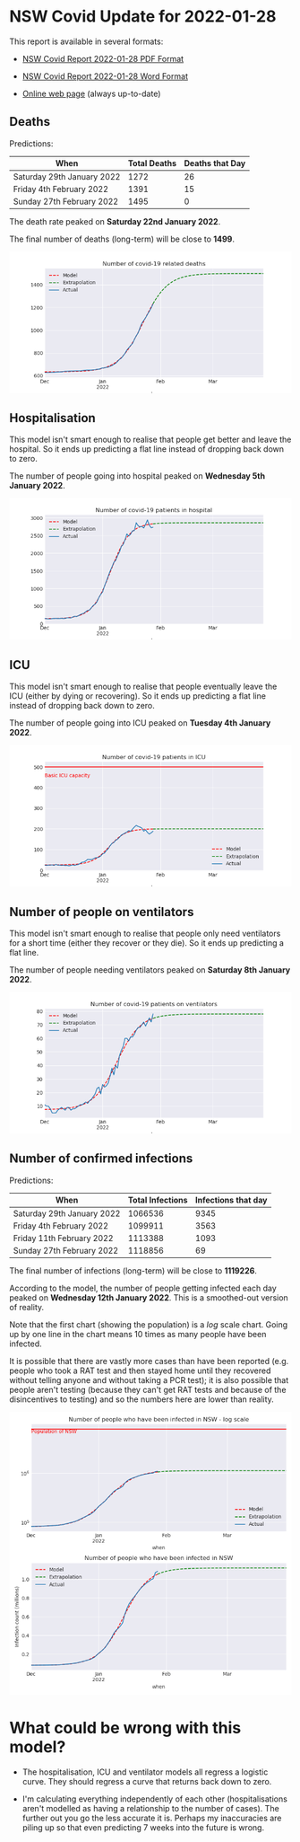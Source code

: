 # NSW Covid Update for 2022-01-28

This report is available in several formats:

- [NSW Covid Report 2022-01-28 PDF Format](https://github.com/solresol/yet-another-pandemic-prediction/raw/main/output/2022-01-28/nsw-covid-report-2022-01-28.pdf)

- [NSW Covid Report 2022-01-28 Word Format](https://github.com/solresol/yet-another-pandemic-prediction/raw/main/output/2022-01-28/nsw-covid-report-2022-01-28.docx)

- [Online web page](https://github.com/solresol/yet-another-pandemic-prediction/tree/main/output/README.md) (always up-to-date)

## Deaths

Predictions:

| When | Total Deaths | Deaths that Day |
| ---- | ------------ | --------------- |
| Saturday 29th January 2022 | 1272 | 26 |
| Friday 4th February 2022 | 1391 | 15 |
| Sunday 27th February 2022 | 1495 | 0 |

The death rate peaked on **Saturday 22nd January 2022**.

The final number of deaths (long-term) will
be close to **1499**.

![](2022-01-28/deaths.png)



## Hospitalisation

This model isn't smart enough to realise that people get better and leave the hospital.
So it ends up predicting a flat line instead of dropping back down to zero.

The number of people going into hospital peaked on **Wednesday 5th January 2022**.

![](2022-01-28/hospitalisation.png)

## ICU

This model isn't smart enough to realise that people eventually leave the ICU
(either by dying or recovering).
So it ends up predicting a flat line instead of dropping back down to zero.

The number of people going into ICU peaked on **Tuesday 4th January 2022**.

![](2022-01-28/icu.png)

## Number of people on ventilators

This model isn't smart enough to realise that people only need ventilators for
a short time (either they recover or they die). So it ends up predicting a flat line.

The number of people needing ventilators peaked on **Saturday 8th January 2022**.

![](2022-01-28/ventilators.png)

## Number of confirmed infections

Predictions:

| When | Total Infections | Infections that day |
| ---- | ------------ | --------------- |
| Saturday 29th January 2022 | 1066536 | 9345 |
| Friday 4th February 2022 | 1099911 | 3563 |
| Friday 11th February 2022 | 1113388 | 1093 |
| Sunday 27th February 2022 | 1118856 | 69 |

The final number of infections (long-term) will
be close to **1119226**.


According to the model, the number of people getting infected each day peaked on **Wednesday 12th January 2022**. This is a smoothed-out version of reality.

Note that the first chart (showing the population) is a *log* scale chart. Going up by one line in the chart means 10 times as many people have been infected. 

It is possible that there are vastly more cases than have been
reported (e.g. people who took a RAT test and then stayed home until
they recovered without telling anyone and without taking a PCR test);
it is also possible that people aren't testing (because they can't get
RAT tests and because of the disincentives to testing) and so the
numbers here are lower than reality.


![](2022-01-28/infection.png)



# What could be wrong with this model?

- The hospitalisation, ICU and ventilator models all regress a logistic curve. They
should regress a curve that returns back down to zero.

- I'm calculating everything independently of each other (hospitalisations aren't modelled as having a relationship to the number of cases). The further out you go the less accurate it is. Perhaps my inaccuracies are piling up so that even predicting 7 weeks into the future is wrong.

